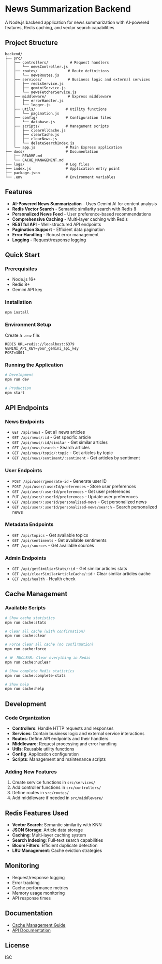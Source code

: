 # News Summarization Backend

A Node.js backend application for news summarization with AI-powered features, Redis caching, and vector search capabilities.

## Project Structure

```
backend/
├── src/
│   ├── controllers/          # Request handlers
│   │   └── newsController.js
│   ├── routes/              # Route definitions
│   │   └── newsRoutes.js
│   ├── services/            # Business logic and external services
│   │   ├── redisService.js
│   │   ├── geminiService.js
│   │   └── newsFetcherService.js
│   ├── middleware/          # Express middleware
│   │   ├── errorHandler.js
│   │   └── logger.js
│   ├── utils/              # Utility functions
│   │   └── pagination.js
│   ├── config/             # Configuration files
│   │   └── database.js
│   ├── scripts/            # Management scripts
│   │   ├── clearAllCache.js
│   │   ├── clearCache.js
│   │   ├── clearNews.js
│   │   └── deleteSearchIndex.js
│   └── app.js              # Main Express application
├── docs/                   # Documentation
│   ├── README.md
│   └── CACHE_MANAGEMENT.md
├── logs/                   # Log files
├── index.js                # Application entry point
├── package.json
└── .env                    # Environment variables
```

## Features

- **AI-Powered News Summarization** - Uses Gemini AI for content analysis
- **Redis Vector Search** - Semantic similarity search with Redis 8
- **Personalized News Feed** - User preference-based recommendations
- **Comprehensive Caching** - Multi-layer caching with Redis
- **RESTful API** - Well-structured API endpoints
- **Pagination Support** - Efficient data pagination
- **Error Handling** - Robust error management
- **Logging** - Request/response logging

## Quick Start

### Prerequisites
- Node.js 16+
- Redis 8+
- Gemini API key

### Installation
```bash
npm install
```

### Environment Setup
Create a `.env` file:
```env
REDIS_URL=redis://localhost:6379
GEMINI_API_KEY=your_gemini_api_key
PORT=3001
```

### Running the Application
```bash
# Development
npm run dev

# Production
npm start
```

## API Endpoints

### News Endpoints
- `GET /api/news` - Get all news articles
- `GET /api/news/:id` - Get specific article
- `GET /api/news/:id/similar` - Get similar articles
- `GET /api/news/search` - Search articles
- `GET /api/news/topic/:topic` - Get articles by topic
- `GET /api/news/sentiment/:sentiment` - Get articles by sentiment

### User Endpoints
- `POST /api/user/generate-id` - Generate user ID
- `POST /api/user/:userId/preferences` - Store user preferences
- `GET /api/user/:userId/preferences` - Get user preferences
- `PUT /api/user/:userId/preferences` - Update user preferences
- `GET /api/user/:userId/personalized-news` - Get personalized news
- `GET /api/user/:userId/personalized-news/search` - Search personalized news

### Metadata Endpoints
- `GET /api/topics` - Get available topics
- `GET /api/sentiments` - Get available sentiments
- `GET /api/sources` - Get available sources

### Admin Endpoints
- `GET /api/getSimiliarStats/:id` - Get similar articles stats
- `GET /api/clearSimilarArticleCache/:id` - Clear similar articles cache
- `GET /api/health` - Health check

## Cache Management

### Available Scripts
```bash
# Show cache statistics
npm run cache:stats

# Clear all cache (with confirmation)
npm run cache:clear

# Force clear all cache (no confirmation)
npm run cache:force

# ☢️  NUCLEAR: Clear everything in Redis
npm run cache:nuclear

# Show complete Redis statistics
npm run cache:complete-stats

# Show help
npm run cache:help
```

## Development

### Code Organization
- **Controllers**: Handle HTTP requests and responses
- **Services**: Contain business logic and external service interactions
- **Routes**: Define API endpoints and their handlers
- **Middleware**: Request processing and error handling
- **Utils**: Reusable utility functions
- **Config**: Application configuration
- **Scripts**: Management and maintenance scripts

### Adding New Features
1. Create service functions in `src/services/`
2. Add controller functions in `src/controllers/`
3. Define routes in `src/routes/`
4. Add middleware if needed in `src/middleware/`

## Redis Features Used

- **Vector Search**: Semantic similarity with KNN
- **JSON Storage**: Article data storage
- **Caching**: Multi-layer caching system
- **Search Indexing**: Full-text search capabilities
- **Bloom Filters**: Efficient duplicate detection
- **LRU Management**: Cache eviction strategies

## Monitoring

- Request/response logging
- Error tracking
- Cache performance metrics
- Memory usage monitoring
- API response times

## Documentation

- [Cache Management Guide](docs/CACHE_MANAGEMENT.md)
- [API Documentation](docs/README.md)

## License

ISC 